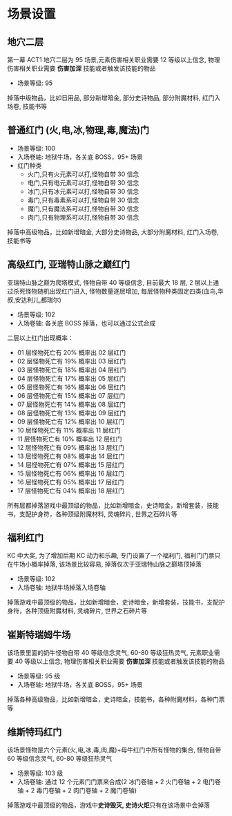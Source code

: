 # 场景设置

## 地穴二层

第一幕 ACT1 地穴二层为 95 场景,元素伤害相关职业需要 12 等级以上信念, 物理伤害相关职业需要 **伤害加深** 技能或者触发该技能的物品

- 场景等级: 95

掉落中级物品，比如日用品, 部分新增暗金, 部分史诗物品, 部分附魔材料, 红门入场卷, 技能书等

## 普通红门 (火,电,冰,物理,毒,魔法)门

- 场景等级: 100
- 入场卷轴: 地狱牛场，各关底 BOSS，95+ 场景
- 红门种类
  - 火门,只有火元素可以打,怪物自带 30 信念
  - 电门,只有电元素可以打,怪物自带 30 信念
  - 冰门,只有冰元素可以打,怪物自带 30 信念
  - 毒门,只有毒素系可以打,怪物自带 30 信念
  - 魔门,只有魔法系可以打,怪物自带 30 信念
  - 肉门,只有物理系可以打,怪物自带 30 信念

掉落中高级物品，比如新增暗金, 大部分史诗物品, 大部分附魔材料, 红门入场卷, 技能书等

## 高级红门, 亚瑞特山脉之巅红门

亚瑞特山脉之巅为爬塔模式, 怪物自带 40 等级信念, 目前最大 18 层, 2 层以上通过杀死怪物随机出现红门进入, 怪物数量逐层增加, 每层怪物种类固定四类(血鸟,华叔,安达利儿,都瑞尔)

- 场景等级: 102
- 入场卷轴: 各关底 BOSS 掉落，也可以通过公式合成

二层以上红门出现概率：

- 01 层怪物死亡有 20% 概率出 02 层红门
- 02 层怪物死亡有 19% 概率出 03 层红门
- 03 层怪物死亡有 18% 概率出 04 层红门
- 04 层怪物死亡有 17% 概率出 05 层红门
- 05 层怪物死亡有 16% 概率出 06 层红门
- 06 层怪物死亡有 15% 概率出 07 层红门
- 07 层怪物死亡有 14% 概率出 08 层红门
- 08 层怪物死亡有 13% 概率出 09 层红门
- 09 层怪物死亡有 12% 概率出 10 层红门
- 10 层怪物死亡有 11% 概率出 11 层红门
- 11 层怪物死亡有 10% 概率出 12 层红门
- 12 层怪物死亡有 09% 概率出 13 层红门
- 13 层怪物死亡有 08% 概率出 14 层红门
- 14 层怪物死亡有 07% 概率出 15 层红门
- 15 层怪物死亡有 06% 概率出 16 层红门
- 16 层怪物死亡有 05% 概率出 17 层红门
- 17 层怪物死亡有 04% 概率出 18 层红门

所有层都掉落游戏中最顶级的物品，比如新增暗金，史诗暗金，新增套装，技能书，支配护身符，各种顶级附魔材料, 灵魂碎片, 世界之石碎片等

## 福利红门

KC 中大奖, 为了增加后期 KC 动力和乐趣, 专门设置了一个福利门, 福利门门票只在牛场小概率掉落, 该场景比较容易, 掉落仅次于亚瑞特山脉之巅塔顶掉落

- 场景等级: 102
- 入场卷轴: 地狱牛场掉落入场卷轴

掉落游戏中最顶级的物品，比如新增暗金，史诗暗金，新增套装，技能书，支配护身符，各种顶级附魔材料, 灵魂碎片, 世界之石碎片等

## 崔斯特瑞姆牛场

该场景里面的奶牛怪物自带 40 等级信念灵气, 60-80 等级狂热灵气, 元素职业需要 40 等级以上信念, 物理伤害相关职业需要 **伤害加深** 技能或者触发该技能的物品

- 场景等级: 95 级
- 入场卷轴: 地狱牛场，各关底 BOSS，95+ 场景

掉落各种高级物品，比如新增暗金，史诗暗金，技能书，各种附魔材料，各种门票等

## 维斯特玛红门

该场景怪物是六个元素(火,电,冰,毒,肉,魔)+母牛红门中所有怪物的集合, 怪物自带 60 等级信念灵气, 60-80 等级狂热灵气

- 场景等级: 103 级
- 入场卷轴: 通过 12 个元素门门票来合成(2 冰门卷轴 + 2 火门卷轴 + 2 电门卷轴 + 2 毒门卷轴 + 2 肉门卷轴 + 2 魔门卷轴)

掉落游戏中最顶级的物品，游戏中**史诗毁灭, 史诗火炬**只有在该场景中会掉落
